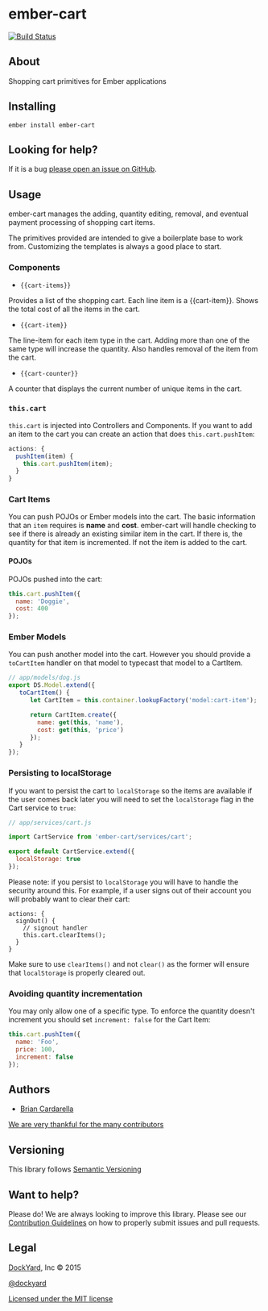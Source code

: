 # ember-cart #

[![Build Status](https://travis-ci.org/DockYard/ember-cart.svg?branch=master)](https://travis-ci.org/DockYard/ember-cart)

## About ##

Shopping cart primitives for Ember applications

## Installing ##

`ember install ember-cart`

## Looking for help? ##

If it is a bug [please open an issue on GitHub](https://github.com/dockyard/ember-cart/issues).

## Usage ##

ember-cart manages the adding, quantity editing, removal, and eventual
payment processing of shopping cart items.

The primitives provided are intended to give a boilerplate base to work
from. Customizing the templates is always a good place to start.

### Components

* `{{cart-items}}`

Provides a list of the shopping cart. Each line item is a {{cart-item}}.
Shows the total cost of all the items in the cart.

* `{{cart-item}}`

The line-item for each item type in the cart. Adding more than one of
the same type will increase the quantity. Also handles removal of the
item from the cart.

* `{{cart-counter}}`

A counter that displays the current number of unique items in the cart.

### `this.cart`

`this.cart` is injected into Controllers and Components. If you want to
add an item to the cart you can create an action that does
`this.cart.pushItem`:

```javascript
actions: {
  pushItem(item) {
    this.cart.pushItem(item);
  }
}
```

### Cart Items

You can push POJOs or Ember models into the cart. The basic information
that an `item` requires is **name** and **cost**. ember-cart will handle
checking to see if there is already an existing similar item in the
cart. If there is, the quantity for that item is incremented. If not the
item is added to the cart.

#### POJOs

POJOs pushed into the cart:

```js
this.cart.pushItem({
  name: 'Doggie',
  cost: 400
});
```

### Ember Models

You can push another model into the cart. However you should provide a
`toCartItem` handler on that model to typecast that model to a CartItem.

```javascript
// app/models/dog.js
export DS.Model.extend({
   toCartItem() {
      let CartItem = this.container.lookupFactory('model:cart-item');

      return CartItem.create({
        name: get(this, 'name'),
        cost: get(this, 'price')
      });
   }
});
```

### Persisting to localStorage

If you want to persist the cart to `localStorage` so the items are
available if the user comes back later you will need to set the
`localStorage` flag in the Cart service to `true`:

```js
// app/services/cart.js

import CartService from 'ember-cart/services/cart';

export default CartService.extend({
  localStorage: true
});
```

Please note: if you persist to `localStorage` you will have to handle
the security around this. For example, if a user signs out of their
account you will probably want to clear their cart:

```javscript
actions: {
  signOut() {
    // signout handler
    this.cart.clearItems();
  }
}
```

Make sure to use `clearItems()` and not `clear()` as the former will
ensure that `localStorage` is properly cleared out.

### Avoiding quantity incrementation

You may only allow one of a specific type. To enforce the quantity
doesn't increment you should set `increment: false` for the Cart Item:

```js
this.cart.pushItem({
  name: 'Foo',
  price: 100,
  increment: false
});
```

## Authors ##

* [Brian Cardarella](http://twitter.com/bcardarella)

[We are very thankful for the many contributors](https://github.com/dockyard/ember-cart/graphs/contributors)

## Versioning ##

This library follows [Semantic Versioning](http://semver.org)

## Want to help? ##

Please do! We are always looking to improve this library. Please see our
[Contribution Guidelines](https://github.com/dockyard/ember-cart/blob/master/CONTRIBUTING.md)
on how to properly submit issues and pull requests.

## Legal ##

[DockYard](http://dockyard.com/ember-consulting), Inc &copy; 2015

[@dockyard](http://twitter.com/dockyard)

[Licensed under the MIT license](http://www.opensource.org/licenses/mit-license.php)
